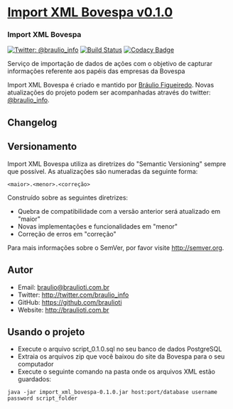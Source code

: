 # [Import XML Bovespa v0.1.0](http://invest.brau.io)
### Import XML Bovespa

[![Twitter: @braulio_info](https://img.shields.io/badge/contact-@braulio_info-blue.svg?style=flat)](https://twitter.com/braulio_info)
[![Build Status](https://travis-ci.org/braulioti/Import-XML-Bovespa.svg?branch=master)](https://travis-ci.org/braulioti/Import-XML-Bovespa)
[![Codacy Badge](https://api.codacy.com/project/badge/Grade/5a8e5c9dc58149248f89d9530514e853)](https://www.codacy.com/app/braulioti/Import-XML-Bovespa?utm_source=github.com&amp;utm_medium=referral&amp;utm_content=braulioti/Import-XML-Bovespa&amp;utm_campaign=Badge_Grade)

Serviço de importação de dados de ações com o objetivo de capturar informações referente aos papéis das empresas da Bovespa

Import XML Bovespa é criado e mantido por [Bráulio Figueiredo](http://braulioti.com.br).
Novas atualizações do projeto podem ser acompanhadas através do twitter:
[@braulio_info](http://twitter.com/braulio_info).

## Changelog

## Versionamento

Import XML Bovespa utiliza as diretrizes do "Semantic Versioning" sempre que possível.
As atualizações são numeradas da seguinte forma:

`<maior>.<menor>.<correção>`

Construído sobre as seguintes diretrizes:

* Quebra de compatibilidade com a versão anterior será atualizado em "maior"
* Novas implementações e funcionalidades em "menor"
* Correção de erros em "correção"

Para mais informações sobre o SemVer, por favor visite http://semver.org.

## Autor
- Email: braulio@braulioti.com.br
- Twitter: http://twitter.com/braulio_info
- GitHub: https://github.com/braulioti
- Website: http://braulioti.com.br

## Usando o projeto

- Execute o arquivo script_0.1.0.sql no seu banco de dados PostgreSQL
- Extraia os arquivos zip que você baixou do site da Bovespa para o seu computador
- Execute o seguinte comando na pasta onde os arquivos XML estão guardados:

`java -jar import_xml_bovespa-0.1.0.jar host:port/database username password script_folder`